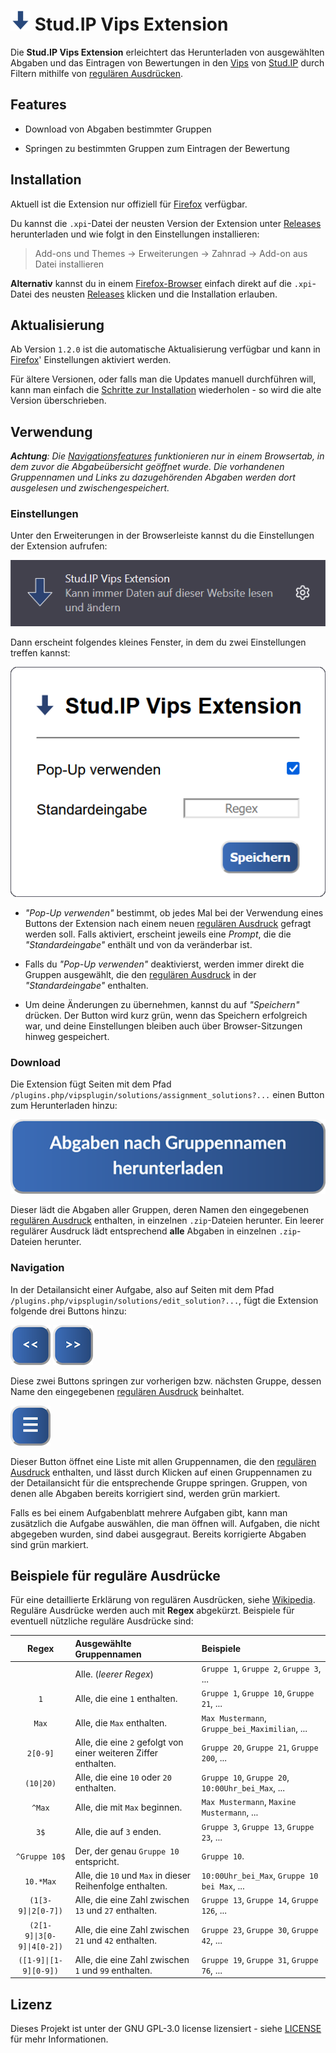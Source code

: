 # [![icon](/extension/icons/vipsextension-32.png)](https://github.com/Tobostus/studip-vips-extension/releases) Stud.IP Vips Extension

Die **Stud.IP Vips Extension** erleichtert das Herunterladen von ausgewählten Abgaben und das Eintragen von Bewertungen in den [Vips](https://hilfe.studip.de/help/4.5/de/Vips/HomePage) von [Stud.IP](https://www.studip.de/) durch Filtern mithilfe von [regulären Ausdrücken](#beispiele-für-reguläre-ausdrücke).

## Features

* Download von Abgaben bestimmter Gruppen

* Springen zu bestimmten Gruppen zum Eintragen der Bewertung

## Installation

Aktuell ist die Extension nur offiziell für [Firefox](https://www.mozilla.org/de/firefox/new/) verfügbar.

Du kannst die `.xpi`-Datei der neusten Version der Extension unter [Releases](https://github.com/Tobostus/studip-vips-extension/releases) herunterladen und wie folgt in den Einstellungen installieren:

> Add-ons und Themes $\rightarrow$ Erweiterungen $\rightarrow$ Zahnrad $\rightarrow$ Add-on aus Datei installieren

**Alternativ** kannst du in einem [Firefox-Browser](https://www.mozilla.org/de/firefox/new/) einfach direkt auf die `.xpi`-Datei des neusten [Releases](https://github.com/Tobostus/studip-vips-extension/releases) klicken und die Installation erlauben.

## Aktualisierung

Ab Version `1.2.0` ist die automatische Aktualisierung verfügbar und kann in [Firefox](https://www.mozilla.org/de/firefox/new/)' Einstellungen aktiviert werden.

Für ältere Versionen, oder falls man die Updates manuell durchführen will, kann man einfach die [Schritte zur Installation](#installation) wiederholen - so wird die alte Version überschrieben.

## Verwendung

_**Achtung**: Die [Navigationsfeatures](#navigation) funktionieren nur in einem Browsertab, in dem zuvor die Abgabeübersicht geöffnet wurde. Die vorhandenen Gruppennamen und Links zu dazugehörenden Abgaben werden dort ausgelesen und zwischengespeichert._

### Einstellungen

Unter den Erweiterungen in der Browserleiste kannst du die Einstellungen der Extension aufrufen:

![gotosettings](images/gotosettings.png)

Dann erscheint folgendes kleines Fenster, in dem du zwei Einstellungen treffen kannst:

![settings](images/settings.png)

* _"Pop-Up verwenden"_ bestimmt, ob jedes Mal bei der Verwendung eines Buttons der Extension nach einem neuen [regulären Ausdruck](#beispiele-für-reguläre-ausdrücke) gefragt werden soll. Falls aktiviert, erscheint jeweils eine _Prompt_, die die _"Standardeingabe"_ enthält und von da veränderbar ist.

* Falls du _"Pop-Up verwenden"_ deaktivierst, werden immer direkt die Gruppen ausgewählt, die den [regulären Ausdruck](#beispiele-für-reguläre-ausdrücke) in der _"Standardeingabe"_ enthalten.

* Um deine Änderungen zu übernehmen, kannst du auf _"Speichern"_ drücken. Der Button wird kurz grün, wenn das Speichern erfolgreich war, und deine Einstellungen bleiben auch über Browser-Sitzungen hinweg gespeichert.

### Download

Die Extension fügt Seiten mit dem Pfad `/plugins.php/vipsplugin/solutions/assignment_solutions?...` einen Button zum Herunterladen hinzu:

![settings](images/download.png)

Dieser lädt die Abgaben aller Gruppen, deren Namen den eingegebenen [regulären Ausdruck](#beispiele-für-reguläre-ausdrücke) enthalten, in einzelnen `.zip`-Dateien herunter. Ein leerer regulärer Ausdruck lädt entsprechend **alle** Abgaben in einzelnen `.zip`-Dateien herunter.

### Navigation

In der Detailansicht einer Aufgabe, also auf Seiten mit dem Pfad `/plugins.php/vipsplugin/solutions/edit_solution?...`, fügt die Extension folgende drei Buttons hinzu:

![settings](images/backward.png) ![settings](images/forward.png)

Diese zwei Buttons springen zur vorherigen bzw. nächsten Gruppe, dessen Name den eingegebenen [regulären Ausdruck](#beispiele-für-reguläre-ausdrücke) beinhaltet.

![settings](images/selectionmenu.png)

Dieser Button öffnet eine Liste mit allen Gruppennamen, die den [regulären Ausdruck](#beispiele-für-reguläre-ausdrücke) enthalten, und lässt durch Klicken auf einen Gruppennamen zu der Detailansicht für die entsprechende Gruppe springen. Gruppen, von denen alle Abgaben bereits korrigiert sind, werden grün markiert.

Falls es bei einem Aufgabenblatt mehrere Aufgaben gibt, kann man zusätzlich die Aufgabe auswählen, die man öffnen will. Aufgaben, die nicht abgegeben wurden, sind dabei ausgegraut. Bereits korrigierte Abgaben sind grün markiert.

## Beispiele für reguläre Ausdrücke

Für eine detaillierte Erklärung von regulären Ausdrücken, siehe [Wikipedia](https://de.wikipedia.org/wiki/Regul%C3%A4rer_Ausdruck). Reguläre Ausdrücke werden auch mit **Regex** abgekürzt. Beispiele für eventuell nützliche reguläre Ausdrücke sind:

| Regex | Ausgewählte Gruppennamen | Beispiele |
| :-: | :- | :- |
| ` ` | Alle. (_leerer Regex_) | `Gruppe 1`, `Gruppe 2`, `Gruppe 3`, ... |
| `1` | Alle, die eine `1` enthalten. | `Gruppe 1`, `Gruppe 10`, `Gruppe 21`, ... |
| `Max` | Alle, die `Max` enthalten. | `Max Mustermann`, `Gruppe_bei_Maximilian`, ... |
| `2[0-9]` | Alle, die eine `2` gefolgt von einer weiteren Ziffer enthalten. | `Gruppe 20`, `Gruppe 21`, `Gruppe 200`, ... |
| `(10\|20)` | Alle, die eine `10` oder `20` enthalten. | `Gruppe 10`, `Gruppe 20`, `10:00Uhr_bei_Max`, ... |
| `^Max` | Alle, die mit `Max` beginnen. | `Max Mustermann`, `Maxine Mustermann`, ... |
| `3$` | Alle, die auf `3` enden. | `Gruppe 3`, `Gruppe 13`, `Gruppe 23`, ... |
| `^Gruppe 10$` | Der, der genau `Gruppe 10` entspricht. | `Gruppe 10`. |
| `10.*Max` | Alle, die `10` und `Max` in dieser Reihenfolge enthalten. | `10:00Uhr_bei_Max`, `Gruppe 10 bei Max`, ... |
| `(1[3-9]\|2[0-7])` | Alle, die eine Zahl zwischen `13` und `27` enthalten. | `Gruppe 13`, `Gruppe 14`, `Gruppe 126`, ... |
| `(2[1-9]\|3[0-9]\|4[0-2])` | Alle, die eine Zahl zwischen `21` und `42` enthalten. | `Gruppe 23`, `Gruppe 30`, `Gruppe 42`, ... |
| `([1-9]\|[1-9][0-9])` | Alle, die eine Zahl zwischen `1` und `99` enthalten. | `Gruppe 19`, `Gruppe 31`, `Gruppe 76`, ... |

## Lizenz

Dieses Projekt ist unter der GNU GPL-3.0 license lizensiert - siehe [LICENSE](LICENSE) für mehr Informationen. 